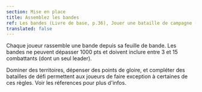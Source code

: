 ```yaml
---
section: Mise en place
title: Assemblez les bandes
ref: Les bandes (Livre de base, p.36), Jouer une bataille de campagne (Livre de base, p.65), Inclure des monstres dans votre bande (Monstres & Mercenaires, p.46), Inclure des alliés dans votre bande (Monstres & Mercenaires, p.52), et l'errata Warcry de septembre 2019.
translated: false
---
```


Chaque joueur rassemble une bande depuis sa feuille de bande. Les bandes ne peuvent dépasser 1000 pts et doivent inclure entre 3 et 15 combattants (dont un seul leader).

Dominer des territoires, dépenser des points de gloire, et compléter des batailles de défi permettent aux joueurs de faire exception à certaines de ces règles. Voir les réferences pour plus d'infos.
